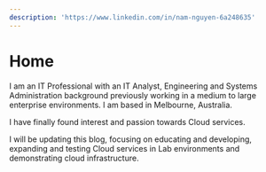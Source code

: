 ```yaml
---
description: 'https://www.linkedin.com/in/nam-nguyen-6a248635'
---
```


# Home

I am an IT Professional with an IT Analyst, Engineering and Systems Administration background previously working in a medium to large enterprise environments. I am based in Melbourne, Australia.

I have finally found interest and passion towards Cloud services.

I will be updating this blog, focusing on educating and developing, expanding and testing Cloud services in Lab environments and demonstrating cloud infrastructure.





